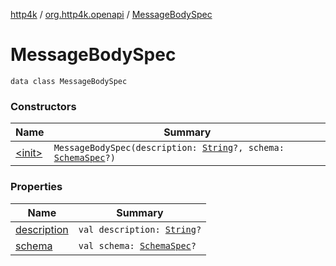 [http4k](../../index.md) / [org.http4k.openapi](../index.md) / [MessageBodySpec](./index.md)

# MessageBodySpec

`data class MessageBodySpec`

### Constructors

| Name | Summary |
|---|---|
| [&lt;init&gt;](-init-.md) | `MessageBodySpec(description: `[`String`](https://kotlinlang.org/api/latest/jvm/stdlib/kotlin/-string/index.html)`?, schema: `[`SchemaSpec`](../-schema-spec/index.md)`?)` |

### Properties

| Name | Summary |
|---|---|
| [description](description.md) | `val description: `[`String`](https://kotlinlang.org/api/latest/jvm/stdlib/kotlin/-string/index.html)`?` |
| [schema](schema.md) | `val schema: `[`SchemaSpec`](../-schema-spec/index.md)`?` |
